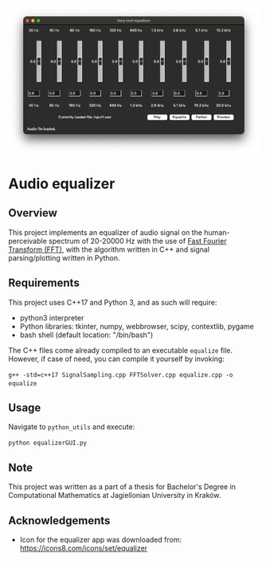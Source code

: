 ![image](./eqExample.png)
# Audio equalizer
## Overview
This project implements an equalizer of audio signal on the human-perceivable spectrum of 20-20000 Hz with the use of [Fast Fourier Transform (FFT)](https://en.wikipedia.org/wiki/Fast_Fourier_transform), with the algorithm written in C++ and signal parsing/plotting written in Python.
## Requirements
This project uses C++17 and Python 3, and as such will require:
* python3 interpreter
* Python libraries: tkinter, numpy, webbrowser, scipy, contextlib, pygame
* bash shell (default location: "/bin/bash")

The C++ files come already compiled to an executable `equalize` file. However, if case of need, you can compile it yourself by invoking:

```g++ -std=c++17 SignalSampling.cpp FFTSolver.cpp equalize.cpp -o equalize```

## Usage
Navigate to `python_utils` and execute:

```python equalizerGUI.py```

## Note
This project was written as a part of a thesis for Bachelor's Degree in Computational Mathematics at Jagiellonian University in Kraków.

## Acknowledgements
* Icon for the equalizer app was downloaded from: https://icons8.com/icons/set/equalizer
